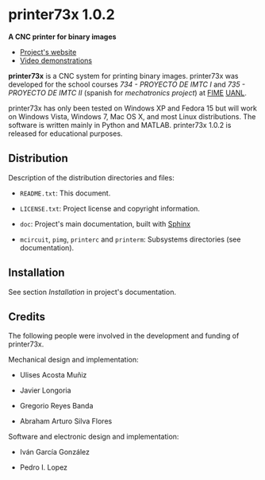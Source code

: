 # printer73x 1.0.2

**A CNC printer for binary images**

- [Project's website](http://www.dreilopz.me/printer73x "printer73x project's website")
- [Video demonstrations](http://www.youtube.com/playlist?list=PL7141B5B35BD03A5E. "Video demonstrations at YouTube")

**printer73x** is a CNC system for printing binary images.  printer73x was
developed for the school courses *734 - PROYECTO DE IMTC I* and
*735 - PROYECTO DE IMTC II* (spanish for *mechatronics project*) at
[FIME](http://www.fime.uanl.mx/en/) [UANL](http://www.uanl.mx/).

printer73x has only been tested on Windows XP and Fedora 15 but will work on
Windows Vista, Windows 7, Mac OS X, and most Linux distributions.  The software
is written mainly in Python and MATLAB.  printer73x 1.0.2 is released for
educational purposes.

## Distribution

Description of the distribution directories and files:

- `README.txt`: This document.

- `LICENSE.txt`: Project license and copyright information.

- `doc`: Project's main documentation, built with
  [Sphinx](http://sphinx.pocoo.org)

- `mcircuit`, `pimg`, `printerc` and `printerm`: Subsystems directories (see
  documentation).  

## Installation

See section *Installation* in project's documentation.

## Credits

The following people were involved in the development and funding of
printer73x.

Mechanical design and implementation:

- Ulises Acosta Muñiz

- Javier Longoria

- Gregorio Reyes Banda

- Abraham Arturo Silva Flores

Software and electronic design and implementation:

- Iván García González

- Pedro I. Lopez
